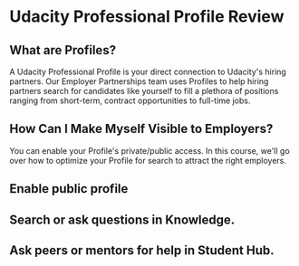 
# Udacity Professional Profile Review
## What are Profiles?
A Udacity Professional Profile is your direct connection to Udacity's hiring partners. 
Our Employer Partnerships team uses Profiles to help hiring partners search for candidates like yourself 
to fill a plethora of positions ranging from short-term, contract opportunities to full-time jobs.

## How Can I Make Myself Visible to Employers?
You can enable your Profile's private/public access. 
In this course, we'll go over how to optimize your Profile for search to attract the right employers.

## Enable public profile
## Search or ask questions in Knowledge.
## Ask peers or mentors for help in Student Hub.
